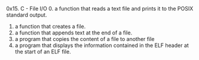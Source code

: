 0x15. C - File I/O
0. a function that reads a text file and prints it to the POSIX standard output.
1.  a function that creates a file.
2. a function that appends text at the end of a file.
3. a program that copies the content of a file to another file
4. a program that displays the information contained in the ELF header at the start of an ELF file.
